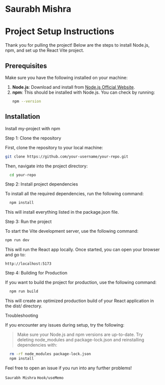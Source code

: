 # Saurabh Mishra
# Project Setup Instructions

Thank you for pulling the project! Below are the steps to install Node.js, npm, and set up the React Vite project.

## Prerequisites

Make sure you have the following installed on your machine:

1. **Node.js**: Download and install from [Node.js Official Website](https://nodejs.org/).
2. **npm**: This should be installed with Node.js. You can check by running:
   ```bash
   npm --version


## Installation

Install my-project with npm

Step 1: Clone the repository

First, clone the repository to your local machine:

```bash
git clone https://github.com/your-username/your-repo.git
```

Then, navigate into the project directory:

```bash
  cd your-repo
```

Step 2: Install project dependencies

To install all the required dependencies, run the following command:

```bash
  npm install
```

This will install everything listed in the package.json file.


Step 3: Run the project

To start the Vite development server, use the following command:

```bash
npm run dev
```
This will run the React app locally. Once started, you can open your browser and go to:

```arduino
http://localhost:5173
```

Step 4: Building for Production

If you want to build the project for production, use the following command:

```bash
  npm run build
```

This will create an optimized production build of your React application in the dist/ directory.


Troubleshooting

If you encounter any issues during setup, try the following:

 > Make sure your Node.js and npm versions are up-to-date.
 > Try deleting node_modules and package-lock.json and           reinstalling  dependencies with:

 ```bash
   rm -rf node_modules package-lock.json
   npm install
```

Feel free to open an issue if you run into any further problems!




 `Saurabh Mishra`  `Hook/useMemo` 
